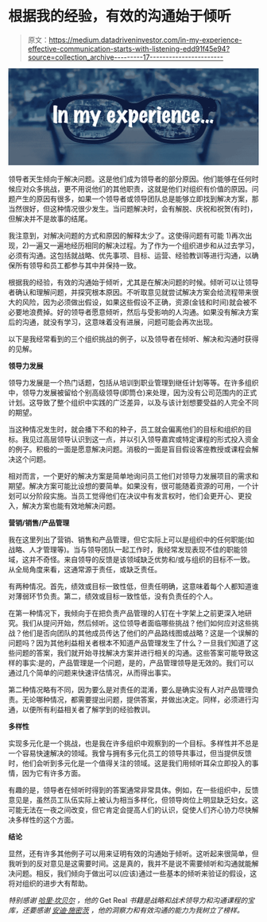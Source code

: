 # 根据我的经验，有效的沟通始于倾听

> 原文：<https://medium.datadriveninvestor.com/in-my-experience-effective-communication-starts-with-listening-edd91f45e94?source=collection_archive---------17----------------------->

![](img/d7731d16dc5db052ac51fb0348ab3485.png)

领导者天生倾向于解决问题。这是他们成为领导者的部分原因。他们能够在任何时候应对众多挑战，更不用说他们的其他职责，这就是他们对组织有价值的原因。问题产生的原因有很多，如果一个领导者或领导团队总是能够立即找到解决方案，那当然很好，但这种情况很少发生。当问题解决时，会有解脱、庆祝和祝贺(有时)，但解决并不是故事的结尾。

我注意到，对解决问题的方式和原因的解释太少了。这使得问题有可能 1)再次出现，2)一遍又一遍地经历相同的解决过程。为了作为一个组织进步和从过去学习，必须有沟通。这包括就战略、优先事项、目标、运营、经验教训等进行沟通，以确保所有领导和员工都参与其中并保持一致。

根据我的经验，有效的沟通始于倾听，尤其是在解决问题的时候。倾听可以让领导者确认和理解问题，并探究根本原因。不听取意见就尝试解决方案会给流程带来很大的风险，因为必须做出假设，如果这些假设不正确，资源(金钱和时间)就会被不必要地浪费掉。好的领导者愿意倾听，然后与受影响的人沟通。如果没有解决方案后的沟通，就没有学习，这意味着没有进展，问题可能会再次出现。

以下是我经常看到的三个组织挑战的例子，以及领导者在倾听、解决和沟通时获得的见解。

**领导力发展**

领导力发展是一个热门话题，包括从培训到职业管理到继任计划等等。在许多组织中，领导力发展被留给个别高级领导(即筒仓)来处理，因为没有公司范围内的正式计划。这导致了整个组织中实践的广泛差异，以及与该计划想要受益的人完全不同的期望。

当这种情况发生时，就会播下不和的种子，员工就会偏离他们的目标和组织的目标。我见过高层领导认识到这一点，并以引入领导嘉宾或特定课程的形式投入资金的例子。积极的一面是愿意解决问题。消极的一面是盲目假设客座教授或课程会解决这个问题。

相对而言，一个更好的解决方案是简单地询问员工他们对领导力发展项目的需求和期望。解决方案可能比设想的要简单。如果没有，很可能随着资源的可用，一个计划可以分阶段实施。当员工觉得他们在决议中有发言权时，他们会更开心、更投入，解决方案也能有效地解决问题。

**营销/销售/产品管理**

我在这里列出了营销、销售和产品管理，但它实际上可以是组织中的任何职能(如战略、人才管理等)。当与领导团队一起工作时，我经常发现表现不佳的职能领域，这并不奇怪。来自领导的反馈是该领域缺乏优势和/或与组织的目标不一致。从全局角度来看，这通常源于责任，或缺乏责任。

有两种情况。首先，绩效或目标一致性低，但责任明确，这意味着每个人都知道谁对薄弱环节负责。第二，绩效或目标一致性低，没有负责任的个人。

在第一种情况下，我倾向于在把负责产品管理的人钉在十字架上之前更深入地研究。我们从提问开始，然后倾听。这位领导者面临哪些挑战？他们如何应对这些挑战？他们是否向团队的其他成员传达了他们的产品路线图或战略？这是一个误解的问题吗？因为其他利益相关者根本不知道产品管理发生了什么？一旦我们知道了这些问题的答案，我们就开始寻找解决方案并进行相关的沟通。这些答案可能导致这样的事实:是的，产品管理是一个问题，是的，产品管理领导是无效的。我们可以通过几个简单的问题来快速评估情况，从而得出事实。

第二种情况略有不同，因为要么是对责任的混淆，要么是确实没有人对产品管理负责。无论哪种情况，都需要提出问题，提供答案，并做出决定。同样，必须进行沟通，以便所有利益相关者了解学到的经验教训。

**多样性**

实现多元化是一个挑战，也是我在许多组织中观察到的一个目标。多样性并不总是一个容易快速解决的领域。我曾与拥有多元化员工的领导共事过，但当提供反馈时，他们会听到多元化是一个值得关注的领域。这是我们用倾听耳朵立即投入的事情，因为它有许多方面。

有趣的是，领导者在倾听时得到的答案通常非常具体。例如，在一些组织中，反馈意见是，虽然员工队伍实际上被认为相当多样化，但领导岗位上明显缺乏妇女。这可能无法在一夜之间改变，但它肯定会提高人们的认识，促使人们齐心协力尽快解决多样性的这个方面。

**结论**

显然，还有许多其他例子可以用来证明有效的沟通始于倾听。这听起来很简单，但我听到的反对意见是这需要时间。这是真的，我并不是说不需要倾听和沟通就能解决问题。相反，我们倾向于做出可以(应该)通过一些基本的倾听来验证的假设，这将对组织的进步大有帮助。

*特别感谢* [*哈里·坎贝尔*](https://www.linkedin.com/in/harryscampbell/) *，他的* Get Real *书籍是战略和战术领导力和沟通课程的宝库，还要感谢* [*安迪·施密茨*](https://www.linkedin.com/in/andyschmitz/) *，他的洞察力和有效沟通的能力为我树立了榜样。*